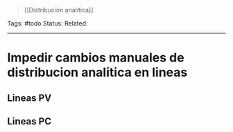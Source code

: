 > [[Distribución analítica]]

Tags: #todo 
Status: 
Related: 

___

# Impedir cambios manuales de distribucion analitica en lineas

## Lineas PV

## Lineas PC